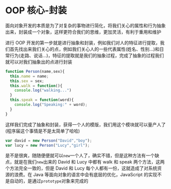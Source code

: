# OOP 核心-封装

面向对象开发的本质是为了对复杂的事物进行简化，将我们关心的属性和行为抽象出来，封装成一个对象，这样更符合我们的思维，更加灵活，有利于重用和维护

进行 OOP 开发的第一步就是进行抽象和封装，例如我们对人的特征进行提取，我们首先找出来我们关心的点，例如我们关心人的一些代表属性(姓名、性别...)和日常行为(走路、说话...)，特征的提取就是我们的抽象过程，完成了抽象的过程我们就可以对我们抽象出的点进行封装

```Javascript
function Person(name,sex){
  this.name = name;
  this.sex = sex;
  this.walk = function(){
    console.log("walking...")
  }
  this.speak = function(word){
    console.log("Speaking:" + word);
  }
}
```

这样我们完成了抽象和封装，获得一个人的模版，我们用这个模块就可以量产人了(程序届这个事情是不是太简单了哈哈)

```Javascript
var david = new Person("David","boy");
var lucy = new Person("Lucy","girl");
```

是不是很爽，随随便便就可以`new`一个人了，确实不错，但是这种方法有一个缺点，就是在我们`new`出来的 David 和 Lucy 中都有 walk 和 speak 两个方法，这两个方法完全一致的，但是 David 和 Lucy 每个人都有一份，这就造成了对系统资源的浪费。在 Java 等面向对象的语言中会有底层的优化，JavaScript 的实现不是自动的，是通过`prototype`对象来完成的
